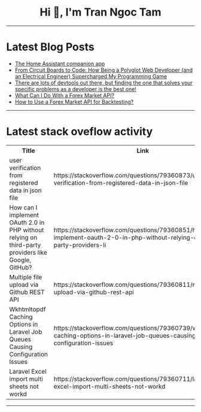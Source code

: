 <h1 align="center">Hi 👋, I'm Tran Ngoc Tam</h1>

---

# Latest Blog Posts 
<!-- BLOG-POST-LIST:START -->
- [The Home Assistant companion app](https://dev.to/nfrankel/the-home-assistant-companion-app-40hj)
- [From Circuit Boards to Code: How Being a Polyglot Web Developer &lpar;and an Electrical Engineer&rpar; Supercharged My Programming Game](https://dev.to/ryo_suwito/from-circuit-boards-to-code-how-being-a-polyglot-web-developer-and-an-electrical-engineer-511c)
- [There are lots of devtools out there, but finding the one that solves your specific problems as a developer is the best one!](https://dev.to/astrodevil/there-are-lots-of-devtools-out-there-but-finding-the-one-that-solves-your-specific-problems-as-a-5h50)
- [What Can I Do With a Forex Market API?](https://dev.to/bradi/what-can-i-do-with-a-forex-market-api-2g2a)
- [How to Use a Forex Market API for Backtesting?](https://dev.to/bradi/how-to-use-a-forex-market-api-for-backtesting-1h63)
<!-- BLOG-POST-LIST:END -->

---

# Latest stack oveflow activity
<table>
  <tr><th>Title</th><th>Link</th></tr>
  <!-- STACKOVERFLOW:START --><tr><td>user verification from registered data in json file</td><td>https://stackoverflow.com/questions/79360873/user-verification-from-registered-data-in-json-file</td></tr><tr><td>How can I implement OAuth 2.0 in PHP without relying on third-party providers like Google, GitHub?</td><td>https://stackoverflow.com/questions/79360851/how-can-i-implement-oauth-2-0-in-php-without-relying-on-third-party-providers-li</td></tr><tr><td>Multiple file upload via Github REST API</td><td>https://stackoverflow.com/questions/79360811/multiple-file-upload-via-github-rest-api</td></tr><tr><td>Wkhtmltopdf Caching Options in Laravel Job Queues Causing Configuration Issues</td><td>https://stackoverflow.com/questions/79360739/wkhtmltopdf-caching-options-in-laravel-job-queues-causing-configuration-issues</td></tr><tr><td>Laravel Excel import multi sheets not workd</td><td>https://stackoverflow.com/questions/79360711/laravel-excel-import-multi-sheets-not-workd</td></tr><!-- STACKOVERFLOW:END -->
</table>

---


